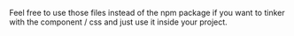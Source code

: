 Feel free to use those files instead of the npm package if you want to tinker with the component / css and just use it inside your project.